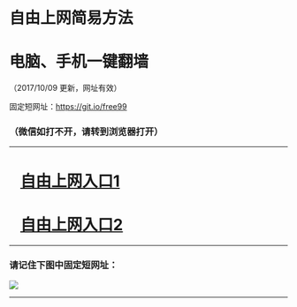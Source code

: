 ﻿# 自由上网简易方法

# 电脑、手机一键翻墙

（2017/10/09 更新，网址有效）

固定短网址：https://git.io/free99

### （微信如打不开，请转到浏览器打开）


***





# &nbsp;&nbsp; <a href="http://ft205627781.fwq-tz-1001.info/fwqtz01.html?t=10090018031 " target="_blank">自由上网入口1</a>
# &nbsp;&nbsp; <a href="http://ft105145767.fwq-tz-1002.info/fwqtz02.html?t=10090014978 " target="_blank">自由上网入口2</a>
***

### 请记住下图中固定短网址：

<img src="https://s3-us-west-2.amazonaws.com/fwq-1001/yjfq-20170905okok.png" /> 


***

